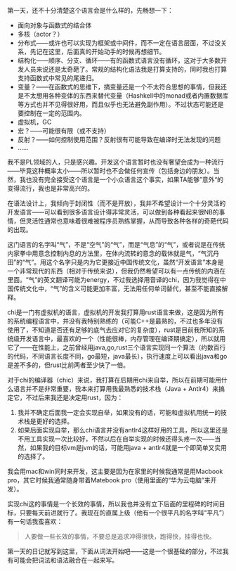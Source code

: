 第一天，还不十分清楚这个语言会是什么样的，先畅想一下：

- 面向对象与函数式的结合体
- 多核（actor？）
- 分布式——或许也可以实现为框架或中间件，而不一定在语言层面，不过没关系，先记在这里，后面真的开始动手的时候再想细节。
- 结构化——顺序、分支、循环——有的函数式语言没有循环，这对于大多数开发人员来说还是太奇葩了。常规的结构化语法我是打算支持的，同时我也打算支持函数式中常见的尾递归。
- 变量？——在函数式的思维下，搞变量还是一个不太符合思想的事情，但我还是不太想用各种变体的东西来替代变量（Hashkell中的monad或者内置数据库等方式也并不见得很好用，而且似乎也无法避免副作用）。不过状态可能还是要控制在一定的范围内。
- 虚拟机，GC
- 宏？——可能很有限（或不支持）
- 反射？——如何控制使用范围？反射很有可能导致在编译时无法发现的问题
- ……

我不是PL领域的人，只是感兴趣。开发这个语言暂时也没有奢望会成为一种流行——毕竟这种概率太小——所以暂时也不会做任何宣传（包括身边的朋友）。当然，我也没有完全接受这个语言是一个小众语言这个事实，如果TA能够”意外“的变得流行，我也是非常高兴的。

在语法设计上，我倾向于封闭性（而不是开放），我并不希望设计一个十分灵活的开发语言——可以看到很多语言设计得非常灵活，可以做到各种看起来很NB的事情，但灵活性通常也意味着很难被程序员熟练掌握，从而导致各种各样的奇葩代码的出现。

这门语言的名字叫“气”，不是“空气”的“气”，而是“气息”的“气”，或者说是在传统内家拳中用意念控制内息的方法里，在体内流转的意念的载体就是气，“气沉丹田”的“气”。用这个名字只是内为它更接近中国传统文化，虽然“开发语言”本身是一个非常现代的东西（相对于传统来说），但我仍然希望可以有一点传统的内涵在里面。“气”的英文翻译可能为energy，不过我选择用音译的chi，因为我觉得在中国传统文化中，“气”的含义可能更加丰富，无法用任何单词替代，甚至不能直接解释。

chi是一门有虚拟机的语言，虚拟机的开发我打算用rust语言来做，这是因为所有的系统编程语言中，并没有我特别熟练的（可能C++是最熟的，不过也多年没有使用了，不知道是否还有足够的底气去应对它的复杂度），rust是目前我所知的系统级开发语言中，最喜欢的一个（性能很棒，内存管理在编译期搞定），所以就用它了——在性能上，之前曾经用java,go,rust三个语言实现同一个算法（约数百行的代码，不同语言长度不同，go最短，java最长），执行速度上可以看出java和go是差不多的，但rust比前两者至少快了一倍。

对于chi的编译器（chic）来说，我打算在后期用chi来自举，所以在前期可能用什么语言并不是非常重要，我本来打算用我最熟悉的技术栈（Java + Antlr4）来搞定它，不过后来我还是决定用rust，因为：

1. 我并不确定后面我一定会实现自举，如果没有的话，可能和虚拟机用统一的技术栈是更好的选择。
2. 如果后面实现自举，那么chi语言并没有antlr4这样好用的工具，所以这里还是不用工具实现一次比较好，不然以后在自举实现的时候还得头疼一次——当然，如果我的目标vm是jvm的话，可能用java + antlr4就是一个即简单又实用的选择了。

我会用mac和win同时来开发，这主要是因为在家里的时候我通常是用Macbook pro，其它时候我通常随身带着Matebook pro（使用里面的“华为云电脑”来开发）。

实现chi这的事情是一个长效的事情，所以我也并没有立下后面的里程碑的时间目标，只要每天前进就行了。我现在的直属上级（他有一个很平凡的名字叫“平凡”）有一句话我蛮喜欢：
> 人要做一些长效的事情，不要总是追求冲得很快，跑得快，挂得也快。

第一天的日记就写到这里，下面从词法开始吧——这是一个很基础的部分，不过我有可能会把词法和语法融合在一起来写。